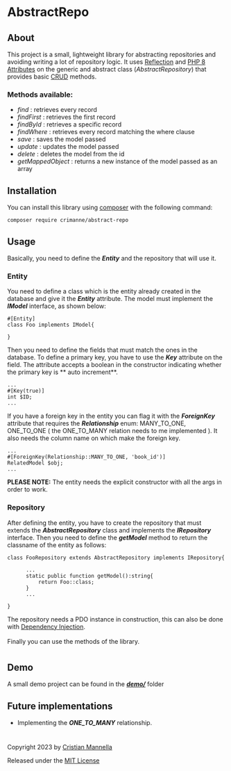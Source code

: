 
# AbstractRepo


## About

This  project is a small, lightweight  library for abstracting repositories  and avoiding writing a lot of repository logic. It uses [Reflection](https://www.php.net/manual/en/book.reflection.php) and [PHP 8 Attributes](https://www.php.net/manual/en/language.attributes.overview.php) on the generic and abstract class (*AbstractRepository*) that provides basic [CRUD](https://en.wikipedia.org/wiki/Create,_read,_update_and_delete) methods.

### Methods available:
- *find* :   retrieves every record
- *findFirst* :   retrieves the first record
- *findById* : retrieves a specific record
- *findWhere* : retrieves every record matching the where clause
- *save* : saves the model passed
- *update* : updates the model passed
- *delete* : deletes the model from the id
- *getMappedObject* : returns a new instance of the model passed as an array


## Installation

You can install this library using [composer](https://getcomposer.org/) with the
following command:

```
composer require crimanne/abstract-repo
```


## Usage

Basically, you need to define the ***Entity*** and the repository that will use it.

### Entity
You  need to define a class  which is the entity already created in the database and give it the ***Entity*** attribute. The model must implement the ***IModel*** interface, as shown below:
```
#[Entity]
class Foo implements IModel{

}
```
Then you need to define the fields that must match the ones in the database.
To define a primary key, you have to use the ***Key*** attribute on the field. The attribute accepts a boolean in the constructor indicating whether the primary key is ** auto increment**.
```
...
#[Key(true)]
int $ID;
...
```
If you have a foreign key in the entity you can flag it with the ***ForeignKey*** attribute that requires the ***Relationship*** enum: MANY_TO_ONE, ONE_TO_ONE ( the ONE_TO_MANY relation needs to me implemented ).
It also needs the column name on which make the foreign key.
```
...
#[ForeignKey(Relationship::MANY_TO_ONE, 'book_id')]
RelatedModel $obj;
...
```

**PLEASE NOTE:** The entity needs the explicit constructor with all the args in order to work.

### Repository
After defining the entity, you have to create the repository that must extends the ***AbstractRepository*** class and implements the ***IRepository*** interface.
Then you need to define the ***getModel*** method to return the classname of the entity as follows:
```
class FooRepository extends AbstractRepository implements IRepository{
      
      ...
      static public function getModel():string{
	      return Foo::class;
      }
	  ...
	  
}
```
The repository needs a PDO instance in construction, this can also be done with [Dependency Injection](https://php-di.org/doc/understanding-di.html).
\
\
Finally you can use the methods of the library.
#

## Demo

A small demo project can be found in the ***[demo/](demo/)*** folder

## Future implementations

- Implementing the ***ONE_TO_MANY*** relationship.

#
Copyright 2023 by [Cristian Mannella](http://www.cristianmannella.it)

Released under the [MIT License](LICENSE)
